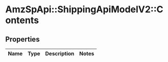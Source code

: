 # AmzSpApi::ShippingApiModelV2::Contents

## Properties
Name | Type | Description | Notes
------------ | ------------- | ------------- | -------------

